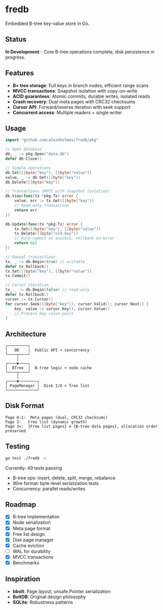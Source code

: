 # fredb

Embedded B-tree key-value store in Go.

## Status

**In Development** - Core B-tree operations complete, disk persistence in progress.

## Features

- **B+ tree storage**: Full keys in branch nodes, efficient range scans
- **MVCC transactions**: Snapshot isolation with copy-on-write
- **ACID guarantees**: Atomic commits, durable writes, isolated reads
- **Crash recovery**: Dual meta pages with CRC32 checksums
- **Cursor API**: Forward/reverse iteration with seek support
- **Concurrent access**: Multiple readers + single writer

## Usage

```go
import "github.com/alexhholmes/fredb/pkg"

// Open database
db, _ := pkg.Open("data.db")
defer db.Close()

// Simple operations
db.Set([]byte("key"), []byte("value"))
value, _ := db.Get([]byte("key"))
db.Delete([]byte("key"))

// Transactions (MVCC with snapshot isolation)
db.View(func(tx *pkg.Tx) error {
    value, err := tx.Get([]byte("key"))
    // Read-only transaction
    return err
})

db.Update(func(tx *pkg.Tx) error {
    tx.Set([]byte("key"), []byte("value"))
    tx.Delete([]byte("old-key"))
    // Auto-commit on success, rollback on error
    return nil
})

// Manual transactions
tx, _ := db.Begin(true) // writable
defer tx.Rollback()
tx.Set([]byte("key"), []byte("value"))
tx.Commit()

// Cursor iteration
tx, _ := db.Begin(false) // read-only
defer tx.Rollback()
cursor := tx.Cursor()
for cursor.Seek([]byte("key")); cursor.Valid(); cursor.Next() {
    key, value := cursor.Key(), cursor.Value()
    // Process key-value pairs
}
```

## Architecture

```
┌─────────┐
│   DB    │  Public API + concurrency
└────┬────┘
     │
┌────▼────┐
│  BTree  │  B-tree logic + node cache
└────┬────┘
     │
┌────▼────────┐
│ PageManager │  Disk I/O + free list
└─────────────┘
```

## Disk Format

```
Page 0-1:  Meta pages (dual, CRC32 checksums)
Page 2:   Free list (dynamic growth)
Page 3+:  {Free list pages} ⊕ {B-tree data pages}, allocation order preserved
```

## Testing

```bash
go test ./fredb -v
```

Currently: 49 tests passing
- B-tree ops: insert, delete, split, merge, rebalance
- Wire format: byte-level serialization tests
- Concurrency: parallel reads/writes

## Roadmap

- [x] B-tree implementation
- [x] Node serialization
- [x] Meta page format
- [x] Free list design
- [x] Disk page manager
- [x] Cache eviction
- [ ] WAL for durability
- [x] MVCC transactions
- [x] Benchmarks

## Inspiration

- **bbolt**: Page layout, unsafe.Pointer serialization
- **BoltDB**: Original design philosophy
- **SQLite**: Robustness patterns